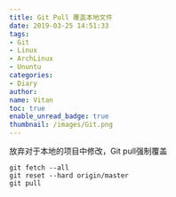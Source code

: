 ```yaml
---
title: Git Pull 覆盖本地文件
date: 2019-03-25 14:51:33
tags:
- Git
- Linux
- ArchLinux
- Ununtu
categories:
- Diary
author:
name: Vitan
toc: true
enable_unread_badge: true
thumbnail: /images/Git.png
---
```

放弃对于本地的项目中修改，Git pull强制覆盖
<!--more-->
```git
git fetch --all
git reset --hard origin/master
git pull
```
